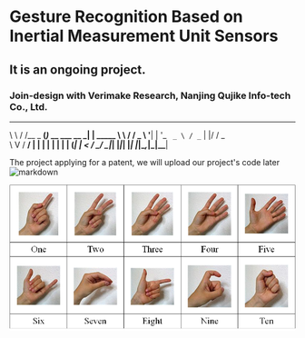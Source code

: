 # Gesture Recognition Based on Inertial Measurement Unit Sensors

 ## **It is an ongoing project.**
 ### Join-design with Verimake Research, Nanjing Qujike Info-tech Co., Ltd.
__     __        _                 _        
\ \   / /__ _ __(_)_ __ ___   __ _| | _____ 
 \ \ / / _ \ '__| | '_ ` _ \ / _` | |/ / _ \
  \ V /  __/ |  | | | | | | | (_| |   <  __/
   \_/ \___|_|  |_|_| |_| |_|\__,_|_|\_\___|
 
 
 
 
The project applying for a patent, we will upload our project's code later
![markdown](https://github.com/MEICLabFZU/Gesture-Recognition-based-on-IMU/blob/master/pic/The_overview_of_the_IMU_glove.png?raw=true)

![markdown](https://github.com/MEICLabFZU/Gesture-Recognition-based-on-IMU/blob/master/pic/Chinese_number_gesture.png?raw=true)
